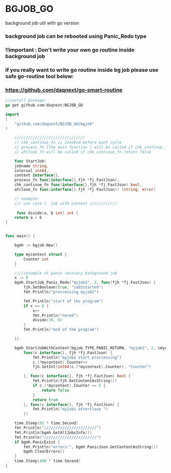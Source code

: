 # BGJOB_GO
background job util with go version

### background job can be rebooted using Panic_Redo type

### !!important : Don't write your own go routine inside background job
### if you really want to write go routine inside bg job please use safe go-routine tool below:
### https://github.com/daqnext/go-smart-routine


```go
//install package:
go get github.com/daqnext/BGJOB_GO

import 
(
	"github.com/daqnext/BGJOB_GO/bgjob"
)
```

```go
	///////////////////////////////	
	// chk_continue_fn is invoked before each cycle 
	// process_fn [the main function ] will be called if chk_continue_fn return true
	// afclose_fn will be called if chk_continue_fn return false

	func StartJob(
	jobname string,
	interval int64,
	context interface{},
	process_fn func(interface{},fjh *fj.FastJson),
	chk_continue_fn func(interface{},fjh *fj.FastJson) bool,
	afclose_fn func(interface{},fjh *fj.FastJson)) (string, error)
```

```go
	// example:
	/// use case 1  job with context ////////////
	 
	 func divide(a, b int) int {
	return a / b
}


func main() {

	bgmh := bgjob.New()

	type mycontext struct {
		Counter int
	}

	/////example of panic recovery background job
	x := 0
	bgmh.StartJob_Panic_Redo("myjob2", 2, func(fjh *fj.FastJson) {
		fjh.SetBoolean(true, "job2started")
		fmt.Println("proccessing myjob2")

		fmt.Println("start of the program")
		if x == 0 {
			x++
			fmt.Println("here0")
			divide(10, 0)
		}
		fmt.Println("end of the program")

	})

	bgmh.StartJobWithContext(bgjob.TYPE_PANIC_RETURN, "myjob1", 2, &mycontext{Counter: 0},
		func(c interface{}, fjh *fj.FastJson) {
			fmt.Println("myjob1 start proccessing")
			c.(*mycontext).Counter++
			fjh.SetInt(int64(c.(*mycontext).Counter), "Counter")

		}, func(c interface{}, fjh *fj.FastJson) bool {
			fmt.Println(fjh.GetContentAsString())
			if c.(*mycontext).Counter == 5 {
				return false
			}
			return true
		}, func(c interface{}, fjh *fj.FastJson) {
			fmt.Println("myjob1 afterclose ")
		})

	time.Sleep(65 * time.Second)
	fmt.Println("///////////////////////")
	fmt.Println(bgmh.GetAllJobsInfo())
	fmt.Println("///////////////////////")
	if bgmh.PanicExist {
		fmt.Println("errors:", bgmh.PanicJson.GetContentAsString())
		bgmh.ClearErrors()
	}
	time.Sleep(400 * time.Second)
}


 
```